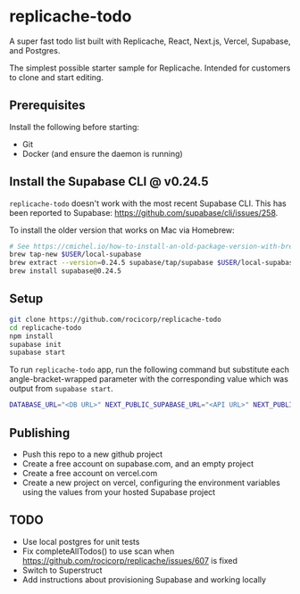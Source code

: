 # replicache-todo

A super fast todo list built with Replicache, React, Next.js, Vercel, Supabase, and Postgres.

The simplest possible starter sample for Replicache.
Intended for customers to clone and start editing.

## Prerequisites

Install the following before starting:

- Git
- Docker (and ensure the daemon is running)

## Install the Supabase CLI @ v0.24.5

`replicache-todo` doesn't work with the most recent Supabase CLI. This has been reported to Supabase: https://github.com/supabase/cli/issues/258.

To install the older version that works on Mac via Homebrew:

```bash
# See https://cmichel.io/how-to-install-an-old-package-version-with-brew/ for more about this procedure.
brew tap-new $USER/local-supabase
brew extract --version=0.24.5 supabase/tap/supabase $USER/local-supabase
brew install supabase@0.24.5
```

## Setup

```bash
git clone https://github.com/rocicorp/replicache-todo
cd replicache-todo
npm install
supabase init
supabase start
```

To run `replicache-todo` app, run the following command but substitute each angle-bracket-wrapped parameter with the corresponding value which was output from `supabase start`.

```bash
DATABASE_URL="<DB URL>" NEXT_PUBLIC_SUPABASE_URL="<API URL>" NEXT_PUBLIC_SUPABASE_KEY="<anon key>" npm run dev
```

## Publishing

- Push this repo to a new github project
- Create a free account on supabase.com, and an empty project
- Create a free account on vercel.com
- Create a new project on vercel, configuring the environment variables using the values from your hosted Supabase project

## TODO

- Use local postgres for unit tests
- Fix completeAllTodos() to use scan when https://github.com/rocicorp/replicache/issues/607 is fixed
- Switch to Superstruct
- Add instructions about provisioning Supabase and working locally
